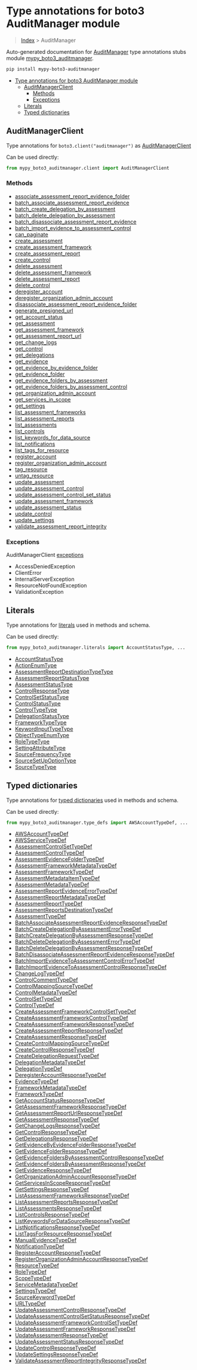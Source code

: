 # Type annotations for boto3 AuditManager module

> [Index](..) > AuditManager

Auto-generated documentation for
[AuditManager](https://boto3.amazonaws.com/v1/documentation/api/1.17.72/reference/services/auditmanager.html#AuditManager)
type annotations stubs module
[mypy_boto3_auditmanager](https://pypi.org/project/mypy-boto3-auditmanager/).

```bash
pip install mypy-boto3-auditmanager
```

- [Type annotations for boto3 AuditManager module](#type-annotations-for-boto3-auditmanager-module)
  - [AuditManagerClient](#auditmanagerclient)
    - [Methods](#methods)
    - [Exceptions](#exceptions)
  - [Literals](#literals)
  - [Typed dictionaries](#typed-dictionaries)

## AuditManagerClient

Type annotations for `boto3.client("auditmanager")` as
[AuditManagerClient](./client.md)

Can be used directly:

```python
from mypy_boto3_auditmanager.client import AuditManagerClient
```

### Methods

- [associate_assessment_report_evidence_folder](./client.md#associate_assessment_report_evidence_folder)
- [batch_associate_assessment_report_evidence](./client.md#batch_associate_assessment_report_evidence)
- [batch_create_delegation_by_assessment](./client.md#batch_create_delegation_by_assessment)
- [batch_delete_delegation_by_assessment](./client.md#batch_delete_delegation_by_assessment)
- [batch_disassociate_assessment_report_evidence](./client.md#batch_disassociate_assessment_report_evidence)
- [batch_import_evidence_to_assessment_control](./client.md#batch_import_evidence_to_assessment_control)
- [can_paginate](./client.md#can_paginate)
- [create_assessment](./client.md#create_assessment)
- [create_assessment_framework](./client.md#create_assessment_framework)
- [create_assessment_report](./client.md#create_assessment_report)
- [create_control](./client.md#create_control)
- [delete_assessment](./client.md#delete_assessment)
- [delete_assessment_framework](./client.md#delete_assessment_framework)
- [delete_assessment_report](./client.md#delete_assessment_report)
- [delete_control](./client.md#delete_control)
- [deregister_account](./client.md#deregister_account)
- [deregister_organization_admin_account](./client.md#deregister_organization_admin_account)
- [disassociate_assessment_report_evidence_folder](./client.md#disassociate_assessment_report_evidence_folder)
- [generate_presigned_url](./client.md#generate_presigned_url)
- [get_account_status](./client.md#get_account_status)
- [get_assessment](./client.md#get_assessment)
- [get_assessment_framework](./client.md#get_assessment_framework)
- [get_assessment_report_url](./client.md#get_assessment_report_url)
- [get_change_logs](./client.md#get_change_logs)
- [get_control](./client.md#get_control)
- [get_delegations](./client.md#get_delegations)
- [get_evidence](./client.md#get_evidence)
- [get_evidence_by_evidence_folder](./client.md#get_evidence_by_evidence_folder)
- [get_evidence_folder](./client.md#get_evidence_folder)
- [get_evidence_folders_by_assessment](./client.md#get_evidence_folders_by_assessment)
- [get_evidence_folders_by_assessment_control](./client.md#get_evidence_folders_by_assessment_control)
- [get_organization_admin_account](./client.md#get_organization_admin_account)
- [get_services_in_scope](./client.md#get_services_in_scope)
- [get_settings](./client.md#get_settings)
- [list_assessment_frameworks](./client.md#list_assessment_frameworks)
- [list_assessment_reports](./client.md#list_assessment_reports)
- [list_assessments](./client.md#list_assessments)
- [list_controls](./client.md#list_controls)
- [list_keywords_for_data_source](./client.md#list_keywords_for_data_source)
- [list_notifications](./client.md#list_notifications)
- [list_tags_for_resource](./client.md#list_tags_for_resource)
- [register_account](./client.md#register_account)
- [register_organization_admin_account](./client.md#register_organization_admin_account)
- [tag_resource](./client.md#tag_resource)
- [untag_resource](./client.md#untag_resource)
- [update_assessment](./client.md#update_assessment)
- [update_assessment_control](./client.md#update_assessment_control)
- [update_assessment_control_set_status](./client.md#update_assessment_control_set_status)
- [update_assessment_framework](./client.md#update_assessment_framework)
- [update_assessment_status](./client.md#update_assessment_status)
- [update_control](./client.md#update_control)
- [update_settings](./client.md#update_settings)
- [validate_assessment_report_integrity](./client.md#validate_assessment_report_integrity)

### Exceptions

AuditManagerClient [exceptions](./client.md#exceptions)

- AccessDeniedException
- ClientError
- InternalServerException
- ResourceNotFoundException
- ValidationException

## Literals

Type annotations for [literals](./literals.md) used in methods and schema.

Can be used directly:

```python
from mypy_boto3_auditmanager.literals import AccountStatusType, ...
```

- [AccountStatusType](./literals.md#accountstatustype)
- [ActionEnumType](./literals.md#actionenumtype)
- [AssessmentReportDestinationTypeType](./literals.md#assessmentreportdestinationtypetype)
- [AssessmentReportStatusType](./literals.md#assessmentreportstatustype)
- [AssessmentStatusType](./literals.md#assessmentstatustype)
- [ControlResponseType](./literals.md#controlresponsetype)
- [ControlSetStatusType](./literals.md#controlsetstatustype)
- [ControlStatusType](./literals.md#controlstatustype)
- [ControlTypeType](./literals.md#controltypetype)
- [DelegationStatusType](./literals.md#delegationstatustype)
- [FrameworkTypeType](./literals.md#frameworktypetype)
- [KeywordInputTypeType](./literals.md#keywordinputtypetype)
- [ObjectTypeEnumType](./literals.md#objecttypeenumtype)
- [RoleTypeType](./literals.md#roletypetype)
- [SettingAttributeType](./literals.md#settingattributetype)
- [SourceFrequencyType](./literals.md#sourcefrequencytype)
- [SourceSetUpOptionType](./literals.md#sourcesetupoptiontype)
- [SourceTypeType](./literals.md#sourcetypetype)

## Typed dictionaries

Type annotations for [typed dictionaries](./type_defs.md) used in methods and
schema.

Can be used directly:

```python
from mypy_boto3_auditmanager.type_defs import AWSAccountTypeDef, ...
```

- [AWSAccountTypeDef](./type_defs.md#awsaccounttypedef)
- [AWSServiceTypeDef](./type_defs.md#awsservicetypedef)
- [AssessmentControlSetTypeDef](./type_defs.md#assessmentcontrolsettypedef)
- [AssessmentControlTypeDef](./type_defs.md#assessmentcontroltypedef)
- [AssessmentEvidenceFolderTypeDef](./type_defs.md#assessmentevidencefoldertypedef)
- [AssessmentFrameworkMetadataTypeDef](./type_defs.md#assessmentframeworkmetadatatypedef)
- [AssessmentFrameworkTypeDef](./type_defs.md#assessmentframeworktypedef)
- [AssessmentMetadataItemTypeDef](./type_defs.md#assessmentmetadataitemtypedef)
- [AssessmentMetadataTypeDef](./type_defs.md#assessmentmetadatatypedef)
- [AssessmentReportEvidenceErrorTypeDef](./type_defs.md#assessmentreportevidenceerrortypedef)
- [AssessmentReportMetadataTypeDef](./type_defs.md#assessmentreportmetadatatypedef)
- [AssessmentReportTypeDef](./type_defs.md#assessmentreporttypedef)
- [AssessmentReportsDestinationTypeDef](./type_defs.md#assessmentreportsdestinationtypedef)
- [AssessmentTypeDef](./type_defs.md#assessmenttypedef)
- [BatchAssociateAssessmentReportEvidenceResponseTypeDef](./type_defs.md#batchassociateassessmentreportevidenceresponsetypedef)
- [BatchCreateDelegationByAssessmentErrorTypeDef](./type_defs.md#batchcreatedelegationbyassessmenterrortypedef)
- [BatchCreateDelegationByAssessmentResponseTypeDef](./type_defs.md#batchcreatedelegationbyassessmentresponsetypedef)
- [BatchDeleteDelegationByAssessmentErrorTypeDef](./type_defs.md#batchdeletedelegationbyassessmenterrortypedef)
- [BatchDeleteDelegationByAssessmentResponseTypeDef](./type_defs.md#batchdeletedelegationbyassessmentresponsetypedef)
- [BatchDisassociateAssessmentReportEvidenceResponseTypeDef](./type_defs.md#batchdisassociateassessmentreportevidenceresponsetypedef)
- [BatchImportEvidenceToAssessmentControlErrorTypeDef](./type_defs.md#batchimportevidencetoassessmentcontrolerrortypedef)
- [BatchImportEvidenceToAssessmentControlResponseTypeDef](./type_defs.md#batchimportevidencetoassessmentcontrolresponsetypedef)
- [ChangeLogTypeDef](./type_defs.md#changelogtypedef)
- [ControlCommentTypeDef](./type_defs.md#controlcommenttypedef)
- [ControlMappingSourceTypeDef](./type_defs.md#controlmappingsourcetypedef)
- [ControlMetadataTypeDef](./type_defs.md#controlmetadatatypedef)
- [ControlSetTypeDef](./type_defs.md#controlsettypedef)
- [ControlTypeDef](./type_defs.md#controltypedef)
- [CreateAssessmentFrameworkControlSetTypeDef](./type_defs.md#createassessmentframeworkcontrolsettypedef)
- [CreateAssessmentFrameworkControlTypeDef](./type_defs.md#createassessmentframeworkcontroltypedef)
- [CreateAssessmentFrameworkResponseTypeDef](./type_defs.md#createassessmentframeworkresponsetypedef)
- [CreateAssessmentReportResponseTypeDef](./type_defs.md#createassessmentreportresponsetypedef)
- [CreateAssessmentResponseTypeDef](./type_defs.md#createassessmentresponsetypedef)
- [CreateControlMappingSourceTypeDef](./type_defs.md#createcontrolmappingsourcetypedef)
- [CreateControlResponseTypeDef](./type_defs.md#createcontrolresponsetypedef)
- [CreateDelegationRequestTypeDef](./type_defs.md#createdelegationrequesttypedef)
- [DelegationMetadataTypeDef](./type_defs.md#delegationmetadatatypedef)
- [DelegationTypeDef](./type_defs.md#delegationtypedef)
- [DeregisterAccountResponseTypeDef](./type_defs.md#deregisteraccountresponsetypedef)
- [EvidenceTypeDef](./type_defs.md#evidencetypedef)
- [FrameworkMetadataTypeDef](./type_defs.md#frameworkmetadatatypedef)
- [FrameworkTypeDef](./type_defs.md#frameworktypedef)
- [GetAccountStatusResponseTypeDef](./type_defs.md#getaccountstatusresponsetypedef)
- [GetAssessmentFrameworkResponseTypeDef](./type_defs.md#getassessmentframeworkresponsetypedef)
- [GetAssessmentReportUrlResponseTypeDef](./type_defs.md#getassessmentreporturlresponsetypedef)
- [GetAssessmentResponseTypeDef](./type_defs.md#getassessmentresponsetypedef)
- [GetChangeLogsResponseTypeDef](./type_defs.md#getchangelogsresponsetypedef)
- [GetControlResponseTypeDef](./type_defs.md#getcontrolresponsetypedef)
- [GetDelegationsResponseTypeDef](./type_defs.md#getdelegationsresponsetypedef)
- [GetEvidenceByEvidenceFolderResponseTypeDef](./type_defs.md#getevidencebyevidencefolderresponsetypedef)
- [GetEvidenceFolderResponseTypeDef](./type_defs.md#getevidencefolderresponsetypedef)
- [GetEvidenceFoldersByAssessmentControlResponseTypeDef](./type_defs.md#getevidencefoldersbyassessmentcontrolresponsetypedef)
- [GetEvidenceFoldersByAssessmentResponseTypeDef](./type_defs.md#getevidencefoldersbyassessmentresponsetypedef)
- [GetEvidenceResponseTypeDef](./type_defs.md#getevidenceresponsetypedef)
- [GetOrganizationAdminAccountResponseTypeDef](./type_defs.md#getorganizationadminaccountresponsetypedef)
- [GetServicesInScopeResponseTypeDef](./type_defs.md#getservicesinscoperesponsetypedef)
- [GetSettingsResponseTypeDef](./type_defs.md#getsettingsresponsetypedef)
- [ListAssessmentFrameworksResponseTypeDef](./type_defs.md#listassessmentframeworksresponsetypedef)
- [ListAssessmentReportsResponseTypeDef](./type_defs.md#listassessmentreportsresponsetypedef)
- [ListAssessmentsResponseTypeDef](./type_defs.md#listassessmentsresponsetypedef)
- [ListControlsResponseTypeDef](./type_defs.md#listcontrolsresponsetypedef)
- [ListKeywordsForDataSourceResponseTypeDef](./type_defs.md#listkeywordsfordatasourceresponsetypedef)
- [ListNotificationsResponseTypeDef](./type_defs.md#listnotificationsresponsetypedef)
- [ListTagsForResourceResponseTypeDef](./type_defs.md#listtagsforresourceresponsetypedef)
- [ManualEvidenceTypeDef](./type_defs.md#manualevidencetypedef)
- [NotificationTypeDef](./type_defs.md#notificationtypedef)
- [RegisterAccountResponseTypeDef](./type_defs.md#registeraccountresponsetypedef)
- [RegisterOrganizationAdminAccountResponseTypeDef](./type_defs.md#registerorganizationadminaccountresponsetypedef)
- [ResourceTypeDef](./type_defs.md#resourcetypedef)
- [RoleTypeDef](./type_defs.md#roletypedef)
- [ScopeTypeDef](./type_defs.md#scopetypedef)
- [ServiceMetadataTypeDef](./type_defs.md#servicemetadatatypedef)
- [SettingsTypeDef](./type_defs.md#settingstypedef)
- [SourceKeywordTypeDef](./type_defs.md#sourcekeywordtypedef)
- [URLTypeDef](./type_defs.md#urltypedef)
- [UpdateAssessmentControlResponseTypeDef](./type_defs.md#updateassessmentcontrolresponsetypedef)
- [UpdateAssessmentControlSetStatusResponseTypeDef](./type_defs.md#updateassessmentcontrolsetstatusresponsetypedef)
- [UpdateAssessmentFrameworkControlSetTypeDef](./type_defs.md#updateassessmentframeworkcontrolsettypedef)
- [UpdateAssessmentFrameworkResponseTypeDef](./type_defs.md#updateassessmentframeworkresponsetypedef)
- [UpdateAssessmentResponseTypeDef](./type_defs.md#updateassessmentresponsetypedef)
- [UpdateAssessmentStatusResponseTypeDef](./type_defs.md#updateassessmentstatusresponsetypedef)
- [UpdateControlResponseTypeDef](./type_defs.md#updatecontrolresponsetypedef)
- [UpdateSettingsResponseTypeDef](./type_defs.md#updatesettingsresponsetypedef)
- [ValidateAssessmentReportIntegrityResponseTypeDef](./type_defs.md#validateassessmentreportintegrityresponsetypedef)
